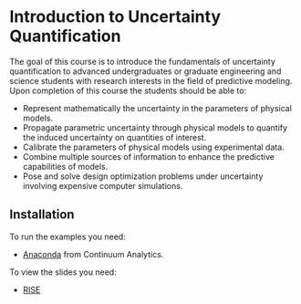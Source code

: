 # Introduction to Uncertainty Quantification

The goal of this course is to introduce the fundamentals of uncertainty quantification to advanced undergraduates or graduate engineering and science students with research interests in the field of predictive modeling. Upon completion of this course the students should be able to:

+ Represent mathematically the uncertainty in the parameters of physical models.
+ Propagate parametric uncertainty through physical models to quantify the induced uncertainty on quantities of interest.
+ Calibrate the parameters of physical models using experimental data.
+ Combine multiple sources of information to enhance the predictive capabilities of models.
+ Pose and solve design optimization problems under uncertainty involving expensive computer simulations.

Installation
------------

To run the examples you need:
+ [Anaconda](https://www.continuum.io/downloads) from Continuum Analytics.

To view the slides you need:
+ [RISE](https://github.com/damianavila/RISE.git)

